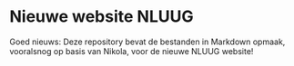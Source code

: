 # Nieuwe website NLUUG

Goed nieuws: 
Deze repository bevat de bestanden in Markdown opmaak, vooralsnog op basis van Nikola, voor de nieuwe NLUUG website!
